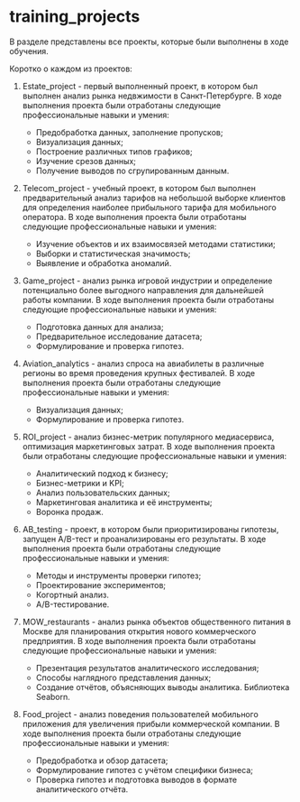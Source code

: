 # training_projects
В разделе представлены все проекты, которые были выполнены в ходе обучения.

Коротко о каждом из проектов:

  1. Estate_project - первый выполненный проект, в котором был выполнен анализ рынка недвжимости в Санкт-Петербурге. В ходе выполнения проекта были отработаны следующие профессиональные навыки и умения:
      * Предобработка данных, заполнение пропусков;
      * Визуализация данных;
      * Построение различных типов графиков;
      * Изучение срезов данных;
      * Получение выводов по сгрупированным данным.
      
  2. Telecom_project - учебный проект, в котором был выполнен предварительный анализ тарифов на небольшой выборке клиентов для определения наиболее прибыльного тарифа для мобильного оператора. В ходе выполнения проекта были отработаны следующие профессиональные навыки и умения:
      * Изучение объектов и их взаимосвязей методами статистики;
      * Выборки и статистическая значимость;
      * Выявление и обработка аномалий.
      
3. Game_project - анализ рынка игровой индустрии и определение потенциально более выгодного направления для дальнейшей работы компании. В ходе выполнения проекта были отработаны следующие профессиональные навыки и умения:
      * Подготовка данных для анализа;
      * Предварительное исследование датасета; 
      * Формулирование и проверка гипотез.
      
4. Aviation_analytics - анализ спроса на авиабилеты в различные регионы во время проведения крупных фестивалей. В ходе выполнения проекта были отработаны следующие профессиональные навыки и умения:
      * Визуализация данных;
      * Формулирование и проверка гипотез.
      
5. ROI_project - анализ бизнес-метрик популярного медиасервиса, оптимизация маркетинговых затрат. В ходе выполнения проекта были отработаны следующие профессиональные навыки и умения:
      * Аналитический подход к бизнесу;
      * Бизнес-метрики и KPI;
      * Анализ пользовательских данных;
      * Маркетинговая аналитика и её инструменты;
      * Воронка продаж. 
      
6. AB_testing - проект, в котором были приоритизированы гипотезы, запущен A/B-тест и проанализированы его  результаты. В ходе выполнения проекта были отработаны следующие профессиональные навыки и умения:
      * Методы и инструменты проверки гипотез;
      * Проектирование экспериментов;
      * Когортный анализ. 
      * A/B-тестирование.
      
7. MOW_restaurants - анализ рынка объектов общественного питания в Москве для планирования открытия нового коммерческого предприятия. В ходе выполнения проекта были отработаны следующие профессиональные навыки и умения:
      * Презентация результатов аналитического исследования;
      * Способы наглядного представления данных;
      * Создание отчётов, объясняющих выводы аналитика. Библиотека Seaborn. 
      
8. Food_project - анализ поведения пользователей мобильного приложения для увеличения прибыли коммерческой компании. В ходе выполнения проекта были отработаны следующие профессиональные навыки и умения:
      * Предобработка и обзор датасета;
      * Формулирование гипотез с учётом специфики бизнеса;
      * Проверка гипотез и подготовка выводов в формате аналитического отчёта.
